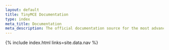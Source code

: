 ```yaml
---
layout: default
title: TinyMCE Documentation
type: index
meta_title: Documentation
meta_description: The official documentation source for the most advanced editor designed to simplify website creation.
---
```


{% include index.html links=site.data.nav %}
